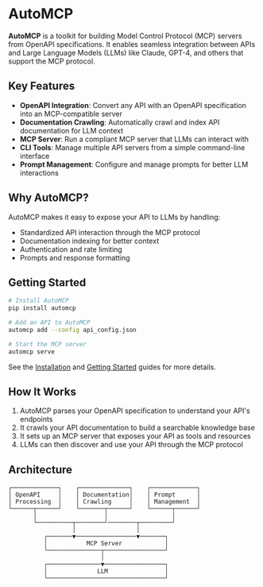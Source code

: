 # AutoMCP

**AutoMCP** is a toolkit for building Model Control Protocol (MCP) servers from OpenAPI specifications. It enables seamless integration between APIs and Large Language Models (LLMs) like Claude, GPT-4, and others that support the MCP protocol.

## Key Features

- **OpenAPI Integration**: Convert any API with an OpenAPI specification into an MCP-compatible server
- **Documentation Crawling**: Automatically crawl and index API documentation for LLM context
- **MCP Server**: Run a compliant MCP server that LLMs can interact with
- **CLI Tools**: Manage multiple API servers from a simple command-line interface
- **Prompt Management**: Configure and manage prompts for better LLM interactions

## Why AutoMCP?

AutoMCP makes it easy to expose your API to LLMs by handling:

- Standardized API interaction through the MCP protocol
- Documentation indexing for better context
- Authentication and rate limiting
- Prompts and response formatting

## Getting Started

```bash
# Install AutoMCP
pip install automcp

# Add an API to AutoMCP
automcp add --config api_config.json

# Start the MCP server
automcp serve
```

See the [Installation](getting-started/installation.md) and [Getting Started](getting-started/quick_start.md) guides for more details.

## How It Works

1. AutoMCP parses your OpenAPI specification to understand your API's endpoints
2. It crawls your API documentation to build a searchable knowledge base
3. It sets up an MCP server that exposes your API as tools and resources
4. LLMs can then discover and use your API through the MCP protocol

## Architecture

```
┌─────────────┐    ┌──────────────┐    ┌─────────────┐
│ OpenAPI     │    │ Documentation│    │ Prompt      │
│ Processing  │    │ Crawling     │    │ Management  │
└──────┬──────┘    └───────┬──────┘    └──────┬──────┘
       │                   │                  │
       └──────────┬────────┘────────┬─────────┘
                  │                 │
          ┌───────▼─────────────────▼───────┐
          │           MCP Server            │
          └───────────────┬─────────────────┘
                          │
          ┌───────────────▼─────────────────┐
          │              LLM                │
          └─────────────────────────────────┘
``` 